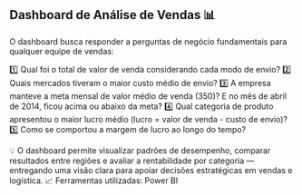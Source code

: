 ## Dashboard de Análise de Vendas 📊

O dashboard busca responder a perguntas de negócio fundamentais para qualquer equipe de vendas:

1️⃣ Qual foi o total de valor de venda considerando cada modo de envio?
2️⃣ Quais mercados tiveram o maior custo médio de envio?
3️⃣ A empresa manteve a meta mensal de valor médio de venda (350)? E no mês de abril de 2014, ficou acima ou abaixo da meta?
4️⃣ Qual categoria de produto apresentou o maior lucro médio (lucro = valor de venda - custo de envio)?
5️⃣ Como se comportou a margem de lucro ao longo do tempo?

💡 O dashboard permite visualizar padrões de desempenho, comparar resultados entre regiões e avaliar a rentabilidade por categoria — entregando uma visão clara para apoiar decisões estratégicas em vendas e logística.
📈 Ferramentas utilizadas: Power BI
